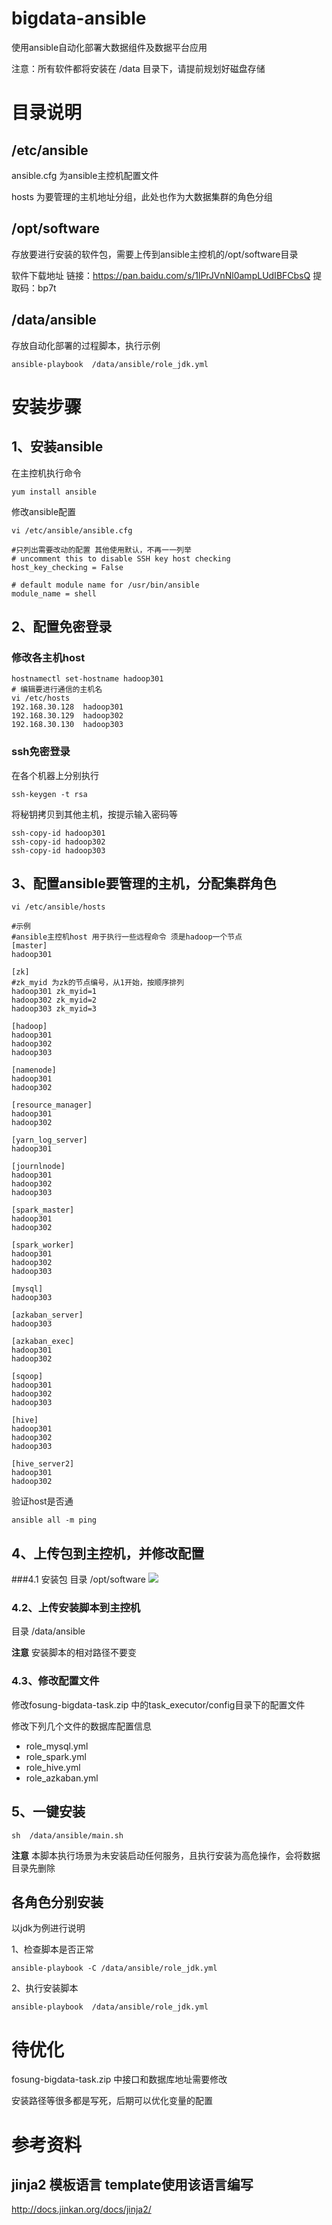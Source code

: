 # bigdata-ansible
使用ansible自动化部署大数据组件及数据平台应用

注意：所有软件都将安装在 /data 目录下，请提前规划好磁盘存储
# 目录说明
## /etc/ansible 
ansible.cfg 为ansible主控机配置文件

hosts 为要管理的主机地址分组，此处也作为大数据集群的角色分组

## /opt/software
存放要进行安装的软件包，需要上传到ansible主控机的/opt/software目录

软件下载地址
链接：https://pan.baidu.com/s/1lPrJVnNl0ampLUdIBFCbsQ
提取码：bp7t

## /data/ansible
存放自动化部署的过程脚本，执行示例
````
ansible-playbook  /data/ansible/role_jdk.yml
````

# 安装步骤

## 1、安装ansible

在主控机执行命令
````
yum install ansible
````
修改ansible配置
````
vi /etc/ansible/ansible.cfg
````
````
#只列出需要改动的配置 其他使用默认，不再一一列举
# uncomment this to disable SSH key host checking
host_key_checking = False

# default module name for /usr/bin/ansible
module_name = shell
````

## 2、配置免密登录

### 修改各主机host
````
hostnamectl set-hostname hadoop301
# 编辑要进行通信的主机名
vi /etc/hosts
192.168.30.128  hadoop301
192.168.30.129  hadoop302
192.168.30.130  hadoop303
````

### ssh免密登录

在各个机器上分别执行
````
ssh-keygen -t rsa
````
将秘钥拷贝到其他主机，按提示输入密码等
````
ssh-copy-id hadoop301
ssh-copy-id hadoop302
ssh-copy-id hadoop303
````

## 3、配置ansible要管理的主机，分配集群角色
````
vi /etc/ansible/hosts
````
````
#示例
#ansible主控机host 用于执行一些远程命令 须是hadoop一个节点
[master]
hadoop301

[zk]
#zk_myid 为zk的节点编号，从1开始，按顺序排列
hadoop301 zk_myid=1
hadoop302 zk_myid=2
hadoop303 zk_myid=3

[hadoop]
hadoop301
hadoop302
hadoop303

[namenode]
hadoop301
hadoop302

[resource_manager]
hadoop301
hadoop302

[yarn_log_server]
hadoop301

[journlnode]
hadoop301
hadoop302
hadoop303

[spark_master]
hadoop301
hadoop302

[spark_worker]
hadoop301
hadoop302
hadoop303

[mysql]
hadoop303 

[azkaban_server]
hadoop303

[azkaban_exec]
hadoop301
hadoop302

[sqoop]
hadoop301
hadoop302
hadoop303

[hive]
hadoop301
hadoop302
hadoop303

[hive_server2]
hadoop301
hadoop302

````
验证host是否通
````
ansible all -m ping
````

## 4、上传包到主控机，并修改配置
###4.1 安装包
目录 /opt/software
![](opt/software/img.png)
### 4.2、上传安装脚本到主控机
目录 /data/ansible

**注意** 安装脚本的相对路径不要变
### 4.3、修改配置文件
修改fosung-bigdata-task.zip 中的task_executor/config目录下的配置文件

修改下列几个文件的数据库配置信息

- role_mysql.yml
- role_spark.yml
- role_hive.yml
- role_azkaban.yml
## 5、一键安装
````
sh  /data/ansible/main.sh
````
**注意** 本脚本执行场景为未安装启动任何服务，且执行安装为高危操作，会将数据目录先删除
## 各角色分别安装
以jdk为例进行说明 

1、检查脚本是否正常
````
ansible-playbook -C /data/ansible/role_jdk.yml
````
2、执行安装脚本
````
ansible-playbook  /data/ansible/role_jdk.yml
````


# 待优化

fosung-bigdata-task.zip 中接口和数据库地址需要修改

安装路径等很多都是写死，后期可以优化变量的配置

# 参考资料
## jinja2 模板语言 template使用该语言编写
http://docs.jinkan.org/docs/jinja2/
